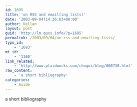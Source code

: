 ```yaml
---
id: 1695
title: 'on RSS and email(ing lists)'
date: '2003-09-04T14:36:03+00:00'
author: Kellan
layout: post
guid: 'http://lm.quxx.info/?p=1695'
permalink: /2003/09/04/on-rss-and-emailing-lists/
typo_id:
    - '1693'
mt_id:
    - '1160'
link_related:
    - 'http://www.plaidworks.com/chuqui/blog/000738.html'
raw_content:
    - 'a short bibliography'
categories:
    - Aside
---
```


a short bibliography